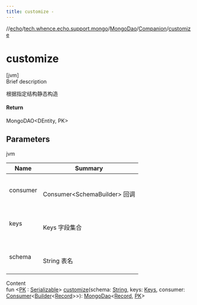 ```yaml
---
title: customize -
---
```

//[echo](../../../index.md)/[tech.whence.echo.support.mongo](../../index.md)/[MongoDao](../index.md)/[Companion](index.md)/[customize](customize.md)



# customize  
[jvm]  
Brief description  


根据指定结构静态构造



#### Return  


MongoDAO<DEntity, PK>



## Parameters  
  
jvm  
  
|  Name|  Summary| 
|---|---|
| consumer| <br><br>Consumer<SchemaBuilder<DEntity>> 回调<br><br>
| keys| <br><br>Keys 字段集合<br><br>
| schema| <br><br>String 表名<br><br>
  
  
Content  
fun <[PK](customize.md) : [Serializable](https://docs.oracle.com/javase/8/docs/api/java/io/Serializable.html)> [customize](customize.md)(schema: [String](https://kotlinlang.org/api/latest/jvm/stdlib/kotlin/-string/index.html), keys: [Keys](../../../tech.whence.echo.dal.schema.key/-keys/index.md), consumer: [Consumer](../../../tech.whence.echo.function/-consumer/index.md)<[Builder](../../../tech.whence.echo.dal.schema/-builder/index.md)<[Record](../../../tech.whence.echo.dal.entity/-record/index.md)>>): [MongoDao](../index.md)<[Record](../../../tech.whence.echo.dal.entity/-record/index.md), [PK](customize.md)>  



